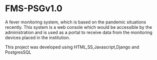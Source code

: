 # FMS-PSGv1.0
A fever monitoring system, which is based on the pandemic situations recently.
This system is a web console which would be accessible by the administration and is used as a portal to receive data from the monitoring devices placed in the institution.


This project was developed using HTML,SS,Javascript,Django and PostgresSQL
